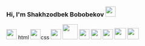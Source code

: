 ### Hi, I'm Shakhzodbek Bobobekov <img src="https://media.giphy.com/media/hvRJCLFzcasrR4ia7z/giphy.gif" width="27px" >
<span><img src="https://www.freepnglogos.com/uploads/html5-logo-png/html5-logo-html-logo-10.png" width="27px" > html</span>
<span><img src="https://www.yolearnonline.com/img/css.png" width="27px" >css</span>
<span><img src="https://sass-lang.com/assets/img/styleguide/white-e44bed0d.png" width="27px"></span>
<span><img src="https://hminteractive.io/wp-content/uploads/2016/02/Boostrap-Logo.png" width="40px" ></span>
<span><img src="https://www.blockknowledge.co/wp-content/uploads/2021/05/Js.png" width="27px" ></span>
<span><img src="https://brandslogos.com/wp-content/uploads/thumbs/redux-logo-vector.svg" width="27px" ></span>
<span><img src="https://bradysnuggs.net/img/Redux.png" width="27px"></span>
<span><img src="https://seeklogo.com/images/N/next-js-logo-8FCFF51DD2-seeklogo.com.png" width="30px"></span>
<span><img src="https://upload.wikimedia.org/wikipedia/commons/thumb/1/17/GraphQL_Logo.svg/2048px-GraphQL_Logo.svg.png" width="30px"></span>




